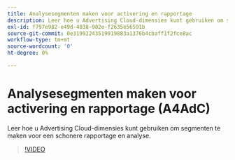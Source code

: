 ```yaml
---
title: Analysesegmenten maken voor activering en rapportage
description: Leer hoe u Advertising Cloud-dimensies kunt gebruiken om segmenten te maken voor een schonere rapportage en analyse.
exl-id: f797e982-e49d-4038-982e-f2635e56591b
source-git-commit: 0e31992243519919883a1376b4cbaff1f2fce8ac
workflow-type: tm+mt
source-wordcount: '0'
ht-degree: 0%

---
```


# Analysesegmenten maken voor activering en rapportage (A4AdC)

Leer hoe u Advertising Cloud-dimensies kunt gebruiken om segmenten te maken voor een schonere rapportage en analyse.

>[!VIDEO](https://video.tv.adobe.com/v/33916)
